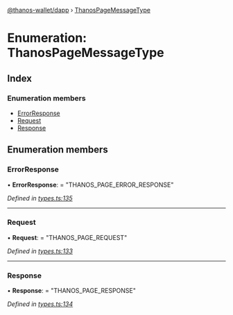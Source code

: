 [@thanos-wallet/dapp](../README.md) › [ThanosPageMessageType](thanospagemessagetype.md)

# Enumeration: ThanosPageMessageType

## Index

### Enumeration members

* [ErrorResponse](thanospagemessagetype.md#errorresponse)
* [Request](thanospagemessagetype.md#request)
* [Response](thanospagemessagetype.md#response)

## Enumeration members

###  ErrorResponse

• **ErrorResponse**: = "THANOS_PAGE_ERROR_RESPONSE"

*Defined in [types.ts:135](https://github.com/madfish-solutions/thanoswallet-dapp/blob/8b5bfb8/src/types.ts#L135)*

___

###  Request

• **Request**: = "THANOS_PAGE_REQUEST"

*Defined in [types.ts:133](https://github.com/madfish-solutions/thanoswallet-dapp/blob/8b5bfb8/src/types.ts#L133)*

___

###  Response

• **Response**: = "THANOS_PAGE_RESPONSE"

*Defined in [types.ts:134](https://github.com/madfish-solutions/thanoswallet-dapp/blob/8b5bfb8/src/types.ts#L134)*
